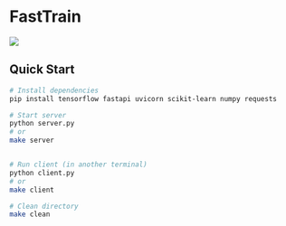 # FastTrain

<img src="demo.gif">

## Quick Start

```bash
# Install dependencies
pip install tensorflow fastapi uvicorn scikit-learn numpy requests

# Start server
python server.py
# or
make server


# Run client (in another terminal)
python client.py
# or
make client

# Clean directory
make clean
```

